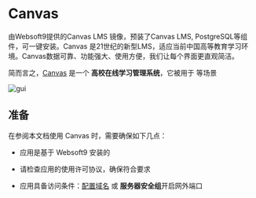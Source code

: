 # Canvas

由Websoft9提供的Canvas LMS 镜像，预装了Canvas LMS, PostgreSQL等组件，可一键安装。Canvas 是21世纪的新型LMS，适应当前中国高等教育学习环境。Canvas数据可靠、功能强大、使用方便，我们让每个界面更直观简洁。

简而言之，[Canvas]() 是一个 **高校在线学习管理系统**，它被用于  等场景


![gui](https://libs.websoft9.com/Websoft9/DocsPicture/en/canvas/canvas-gui-websoft9.png)


## 准备

在参阅本文档使用 Canvas 时，需要确保如下几点：

- 应用是基于 Websoft9 安装的

- 请检查应用的使用许可协议，确保符合要求

- 应用具备访问条件：[配置域名](./guide/appsetdomain) 或 **服务器安全组**开启网外端口